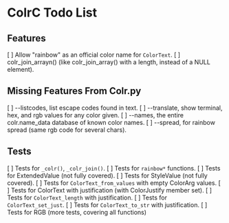 # ColrC Todo List

## Features
[ ] Allow "rainbow" as an official color name for `ColorText`.
[ ] colr_join_arrayn() (like colr_join_array() with a length, instead of a NULL element).

## Missing Features From Colr.py
[ ] --listcodes, list escape codes found in text.
[ ] --translate, show terminal, hex, and rgb values for any color given.
[ ] --names, the entire colr.name_data database of known color names.
[ ] --spread, for rainbow spread (same rgb code for several chars).

## Tests
[ ] Tests for `_colr()`, `_colr_join()`.
[ ] Tests for `rainbow*` functions.
[ ] Tests for ExtendedValue (not fully covered).
[ ] Tests for StyleValue (not fully covered).
[ ] Tests for `ColorText_from_values` with empty ColorArg values.
[ ] Tests for ColorText with justification (with ColorJustify member set).
    [ ] Tests for `ColorText_length` with justification.
    [ ] Tests for `ColorText_set_just`.
    [ ] Tests for `ColorText_to_str` with justification.
[ ] Tests for RGB (more tests, covering all functions)
